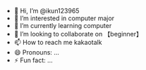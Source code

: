 - 👋 Hi, I’m @ikun123965
- 👀 I’m interested in computer major
- 🌱 I’m currently learning computer
- 💞️ I’m looking to collaborate on 【beginner】
- 📫 How to reach me kakaotalk
- 😄 Pronouns: ...
- ⚡ Fun fact: ...

<!---
ikun123965/ikun123965 is a ✨ special ✨ repository because its `README.md` (this file) appears on your GitHub profile.
You can click the Preview link to take a look at your changes.
--->
